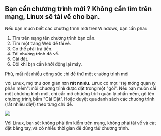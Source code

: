 <?php require("../../entete.php"); ?> <?php require("../../base.php"); ?> <?php require("../../fonctions.php"); ?>

<div id="corps">

<h2>Bạn cần chương trình mới ? Không cần tìm trên mạng, Linux sẽ tải về cho bạn.</h2>

<p>Nếu bạn muốn biết các chương trình mới trên Windows, bạn cần phải:</p>

<ol>
<li>Tìm trên mạng tên chương trình bạn cần.</li>
<li>Tìm một trang Web để tải về.</li>
<li>Có thể phải trả tiền.</li>
<li>Tải chương trình đó về.</li>
<li>Cài đặt.</li>
<li>Đôi khi bạn cần khởi động lại máy.</li>
</ol>

<p>Phù, mất rất nhiều công sức chỉ để thử một chương trình mới!</p>

<p>Với Linux, mọi thứ đơn giản hơn <b>rất nhiều</b>. Linux có một "Hệ thống quản lý 
phần mềm": mỗi chương trình được dặt trong một "gói". Nếu bạn muốn cài một chương trình 
mới, chỉ cần mở chương trình quản lý phần mềm, gõ tên chương trình, bấm "Cài Đặt". 
Hoặc duyệt qua danh sách các chương trình (rất nhiều đấy!) theo từng chủ đề.</p>

<img src="Images/synaptic.png" />

<p>Với Linux, bạn sẽ: không phải tìm kiếm trên mạng, không phải tải về và càt đặt 
bằng tay, và có nhiều thời gian để dùng thử chương trình.</p>

</div>
</body>
</html>
